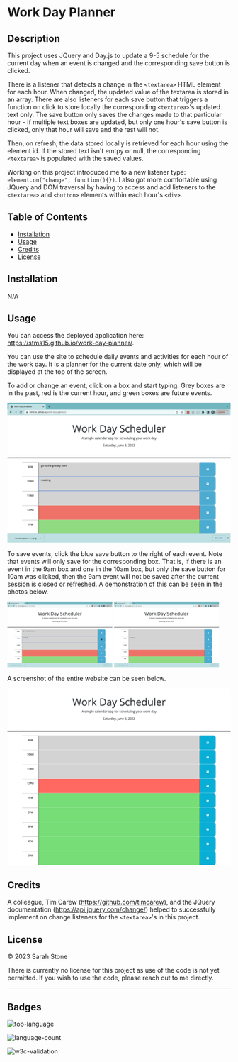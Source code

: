 # Work Day Planner

## Description

This project uses JQuery and Day.js to update a 9-5 schedule for the current day when an event is changed and the corresponding save button is clicked.

There is a listener that detects a change in the `<textarea>` HTML element for each hour. When changed, the updated value of the textarea is stored in an array. There are also listeners for each save button that triggers a function on click to store locally the corresponding `<textarea>`'s updated text only. The save button only saves the changes made to that particular hour - if multiple text boxes are updated, but only one hour's save button is clicked, only that hour will save and the rest will not.

Then, on refresh, the data stored locally is retrieved for each hour using the element id. If the stored text isn't emtpy or null, the corresponding `<textarea>` is populated with the saved values.

Working on this project introduced me to a new listener type: `element.on("change", function(){})`.
I also got more comfortable using JQuery and DOM traversal by having to access and add listeners to the `<textarea>` and `<button>` elements within each hour's `<div>`.

## Table of Contents

- [Installation](#installation)
- [Usage](#usage)
- [Credits](#credits)
- [License](#license)

## Installation

N/A

## Usage

You can access the deployed application here: https://stms15.github.io/work-day-planner/.

You can use the site to schedule daily events and activities for each hour of the work day. It is a planner for the current date only, which will be displayed at the top of the screen.

To add or change an event, click on a box and start typing. Grey boxes are in the past, red is the current hour, and green boxes are future events.

![Image of the Work Day Scheduler website with "go to grocery store" in the 9am event box and "meeting" in the 10am box](./assets/images/WorkDayPlanner-AddingEvents.png)

To save events, click the blue save button to the right of each event. Note that events will only save for the corresponding box. That is, if there is an event in the 9am box and one in the 10am box, but only the save button for 10am was clicked, then the 9am event will not be saved after the current session is closed or refreshed. A demonstration of this can be seen in the photos below.

<img src="./assets/images/WorkDayPlanner-Saving.png" width=47%> <img src="./assets/images/WorkDayPlanner-Refresh.png" width=47%>

A screenshot of the entire website can be seen below.

![The Work Day Scheduler website with a title, June 3rd date, event boxes for each hour of the day showing the current hour 12pm in red](./assets/images/WorkDayPlanner-FullPage.png)

## Credits

A colleague, Tim Carew (https://github.com/timcarew), and the JQuery documentation (https://api.jquery.com/change/) helped to successfully implement on change listeners for the `<textarea>`'s in this project.

## License

&copy; 2023 Sarah Stone

There is currently no license for this project as use of the code is not yet permitted. If you wish to use the code, please reach out to me directly.

---

## Badges

![top-language](https://img.shields.io/github/languages/top/stms15/work-day-planner)

![language-count](https://img.shields.io/github/languages/count/stms15/work-day-planner)

![w3c-validation](https://img.shields.io/w3c-validation/html?targetUrl=https://stms15.github.io/work-day-planner/index.html)
